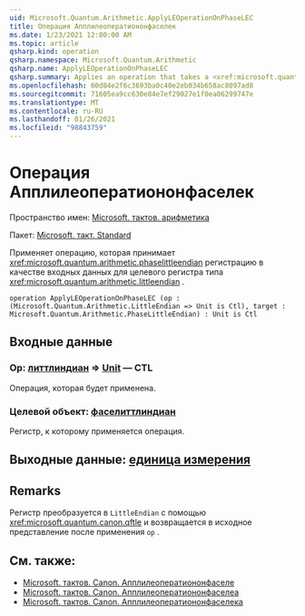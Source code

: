 ```yaml
---
uid: Microsoft.Quantum.Arithmetic.ApplyLEOperationOnPhaseLEC
title: Операция Апплилеоператиононфаселек
ms.date: 1/23/2021 12:00:00 AM
ms.topic: article
qsharp.kind: operation
qsharp.namespace: Microsoft.Quantum.Arithmetic
qsharp.name: ApplyLEOperationOnPhaseLEC
qsharp.summary: Applies an operation that takes a <xref:microsoft.quantum.arithmetic.phaselittleendian> register as input on a target register of type <xref:microsoft.quantum.arithmetic.littleendian>.
ms.openlocfilehash: 60d84e2f6c3693ba0c40e2eb034b658ac8097ad8
ms.sourcegitcommit: 71605ea9cc630e84e7ef29027e1f0ea06299747e
ms.translationtype: MT
ms.contentlocale: ru-RU
ms.lasthandoff: 01/26/2021
ms.locfileid: "98843759"
---
```

# <a name="applyleoperationonphaselec-operation"></a>Операция Апплилеоператиононфаселек

Пространство имен: [Microsoft. тактов. арифметика](xref:Microsoft.Quantum.Arithmetic)

Пакет: [Microsoft. такт. Standard](https://nuget.org/packages/Microsoft.Quantum.Standard)


Применяет операцию, которая принимает <xref:microsoft.quantum.arithmetic.phaselittleendian> регистрацию в качестве входных данных для целевого регистра типа <xref:microsoft.quantum.arithmetic.littleendian> .

```qsharp
operation ApplyLEOperationOnPhaseLEC (op : (Microsoft.Quantum.Arithmetic.LittleEndian => Unit is Ctl), target : Microsoft.Quantum.Arithmetic.PhaseLittleEndian) : Unit is Ctl
```


## <a name="input"></a>Входные данные

### <a name="op--littleendian--unit--is-ctl"></a>Op: [литтлиндиан](xref:Microsoft.Quantum.Arithmetic.LittleEndian) => [Unit](xref:microsoft.quantum.lang-ref.unit)  — CTL

Операция, которая будет применена.


### <a name="target--phaselittleendian"></a>Целевой объект: [фаселиттлиндиан](xref:Microsoft.Quantum.Arithmetic.PhaseLittleEndian)

Регистр, к которому применяется операция.



## <a name="output--unit"></a>Выходные данные: [единица измерения](xref:microsoft.quantum.lang-ref.unit)



## <a name="remarks"></a>Remarks

Регистр преобразуется в `LittleEndian` с помощью <xref:microsoft.quantum.canon.qftle> и возвращается в исходное представление после применения `op` .

## <a name="see-also"></a>См. также:

- [Microsoft. тактов. Canon. Апплилеоператиононфаселе](xref:Microsoft.Quantum.Canon.ApplyLEOperationonPhaseLE)
- [Microsoft. тактов. Canon. Апплилеоператиононфаселеа](xref:Microsoft.Quantum.Canon.ApplyLEOperationonPhaseLEA)
- [Microsoft. тактов. Canon. Апплилеоператиононфаселека](xref:Microsoft.Quantum.Canon.ApplyLEOperationonPhaseLECA)